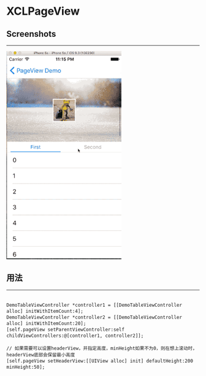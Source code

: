 # XCLPageView

## Screenshots
---------
![image](https://github.com/shitong/XCLPageView/blob/master/Screenshots/Screenshots0) 

## 用法
---------
```objc

DemoTableViewController *controller1 = [[DemoTableViewController alloc] initWithItemCount:4];
DemoTableViewController *controller2 = [[DemoTableViewController alloc] initWithItemCount:20];
[self.pageView setParentViewController:self childViewControllers:@[controller1, controller2]];

// 如果需要可以设置headerView，并指定高度，minHeight如果不为0，则在想上滚动时，headerView底部会保留最小高度
[self.pageView setHeaderView:[[UIView alloc] init] defaultHeight:200 minHeight:50];

```
